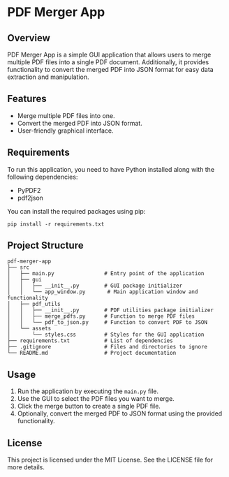 # PDF Merger App

## Overview
PDF Merger App is a simple GUI application that allows users to merge multiple PDF files into a single PDF document. Additionally, it provides functionality to convert the merged PDF into JSON format for easy data extraction and manipulation.

## Features
- Merge multiple PDF files into one.
- Convert the merged PDF into JSON format.
- User-friendly graphical interface.

## Requirements
To run this application, you need to have Python installed along with the following dependencies:

- PyPDF2
- pdf2json

You can install the required packages using pip:

```
pip install -r requirements.txt
```

## Project Structure
```
pdf-merger-app
├── src
│   ├── main.py                # Entry point of the application
│   ├── gui
│   │   ├── __init__.py        # GUI package initializer
│   │   └── app_window.py       # Main application window and functionality
│   ├── pdf_utils
│   │   ├── __init__.py        # PDF utilities package initializer
│   │   ├── merge_pdfs.py      # Function to merge PDF files
│   │   └── pdf_to_json.py     # Function to convert PDF to JSON
│   └── assets
│       └── styles.css         # Styles for the GUI application
├── requirements.txt           # List of dependencies
├── .gitignore                 # Files and directories to ignore
└── README.md                  # Project documentation
```

## Usage
1. Run the application by executing the `main.py` file.
2. Use the GUI to select the PDF files you want to merge.
3. Click the merge button to create a single PDF file.
4. Optionally, convert the merged PDF to JSON format using the provided functionality.

## License
This project is licensed under the MIT License. See the LICENSE file for more details.